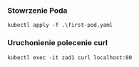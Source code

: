 ### Stowrzenie Poda
```
kubectl apply -f .\first-pod.yaml
```
### Uruchonienie polecenie curl
```
kubectl exec -it zad1 curl localhost:80
```